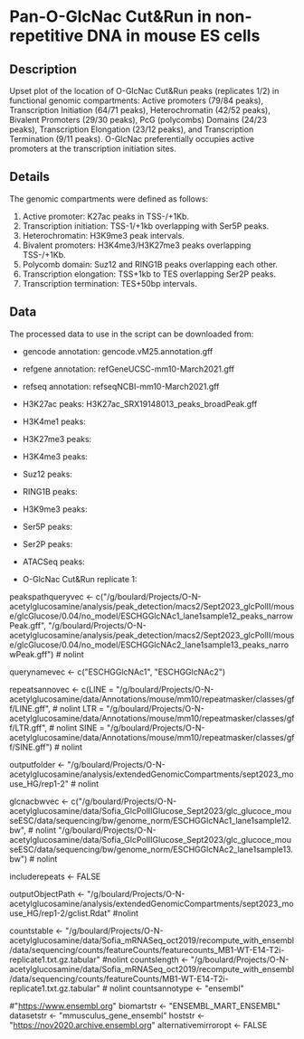 # Pan-O-GlcNac Cut&Run in non-repetitive DNA in mouse ES cells

## Description

Upset plot of the location of O-GlcNac Cut&Run peaks (replicates 1/2) in functional genomic compartments: Active promoters (79/84 peaks), Transcription Initiation (64/71 peaks), Heterochromatin (42/52 peaks), Bivalent Promoters (29/30 peaks), PcG (polycombs) Domains (24/23 peaks), Transcription Elongation (23/12 peaks), and Transcription Termination (9/11 peaks). O-GlcNac preferentially occupies active promoters at the transcription initiation sites.

## Details

The genomic compartments were defined as follows:

1) Active promoter: K27ac peaks in TSS-/+1Kb.
2) Transcription initiation: TSS-1/+1kb overlapping with Ser5P peaks.
3) Heterochromatin: H3K9me3 peak intervals.
4) Bivalent promoters: H3K4me3/H3K27me3 peaks overlapping TSS-/+1Kb. 
5) Polycomb domain: Suz12 and RING1B peaks overlapping each other.
6) Transcription elongation: TSS+1kb to TES overlapping Ser2P peaks.
7) Transcription termination: TES+50bp intervals.

## Data

The processed data to use in the script can be downloaded from:

- gencode annotation: gencode.vM25.annotation.gff
- refgene annotation: refGeneUCSC-mm10-March2021.gff
- refseq annotation: refseqNCBI-mm10-March2021.gff
- H3K27ac peaks: H3K27ac_SRX19148013_peaks_broadPeak.gff
- H3K4me1 peaks: 
- H3K27me3 peaks:
- H3K4me3 peaks:
- Suz12 peaks:
- RING1B peaks:
- H3K9me3 peaks:
- Ser5P peaks: 
- Ser2P peaks:
- ATACSeq peaks:


- O-GlcNac Cut&Run replicate 1:






peakspathqueryvec <- c("/g/boulard/Projects/O-N-acetylglucosamine/analysis/peak_detection/macs2/Sept2023_glcPolII/mouse/glcGlucose/0.04/no_model/ESCHGGlcNAc1_lane1sample12_peaks_narrowPeak.gff",
"/g/boulard/Projects/O-N-acetylglucosamine/analysis/peak_detection/macs2/Sept2023_glcPolII/mouse/glcGlucose/0.04/no_model/ESCHGGlcNAc2_lane1sample13_peaks_narrowPeak.gff") # nolint

querynamevec <- c("ESCHGGlcNAc1", "ESCHGGlcNAc2")

repeatsannovec <- c(LINE = "/g/boulard/Projects/O-N-acetylglucosamine/data/Annotations/mouse/mm10/repeatmasker/classes/gff/LINE.gff",  # nolint
        LTR = "/g/boulard/Projects/O-N-acetylglucosamine/data/Annotations/mouse/mm10/repeatmasker/classes/gff/LTR.gff",  # nolint
        SINE = "/g/boulard/Projects/O-N-acetylglucosamine/data/Annotations/mouse/mm10/repeatmasker/classes/gff/SINE.gff") # nolint

outputfolder <- "/g/boulard/Projects/O-N-acetylglucosamine/analysis/extendedGenomicCompartments/sept2023_mouse_HG/rep1-2" # nolint

glcnacbwvec <- c("/g/boulard/Projects/O-N-acetylglucosamine/data/Sofia_GlcPolIIGlucose_Sept2023/glc_glucoce_mouseESC/data/sequencing/bw/genome_norm/ESCHGGlcNAc1_lane1sample12.bw", # nolint
"/g/boulard/Projects/O-N-acetylglucosamine/data/Sofia_GlcPolIIGlucose_Sept2023/glc_glucoce_mouseESC/data/sequencing/bw/genome_norm/ESCHGGlcNAc2_lane1sample13.bw") # nolint

includerepeats <- FALSE

outputObjectPath <- "/g/boulard/Projects/O-N-acetylglucosamine/analysis/extendedGenomicCompartments/sept2023_mouse_HG/rep1-2/gclist.Rdat" #nolint

countstable <- "/g/boulard/Projects/O-N-acetylglucosamine/data/Sofia_mRNASeq_oct2019/recompute_with_ensembl/data/sequencing/counts/featureCounts/featurecounts_MB1-WT-E14-T2i-replicate1.txt.gz.tabular" #nolint
countslength <- "/g/boulard/Projects/O-N-acetylglucosamine/data/Sofia_mRNASeq_oct2019/recompute_with_ensembl/data/sequencing/counts/featureCounts/MB1-WT-E14-T2i-replicate1.txt.gz.tabular" # nolint
countsannotype <- "ensembl"

#"https://www.ensembl.org"
biomartstr <- "ENSEMBL_MART_ENSEMBL"
datasetstr <- "mmusculus_gene_ensembl"
hoststr <- "https://nov2020.archive.ensembl.org"
alternativemirroropt <- FALSE



